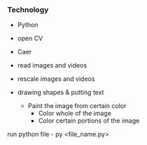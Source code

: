 ### Technology

- Python
- open CV
- Caer

- read images and videos
- rescale images and videos
- drawing shapes & putting text
  - Paint the image from certain color
    - Color whole of the image
    - Color certain portions of the image

run python file - py <file_name.py>
